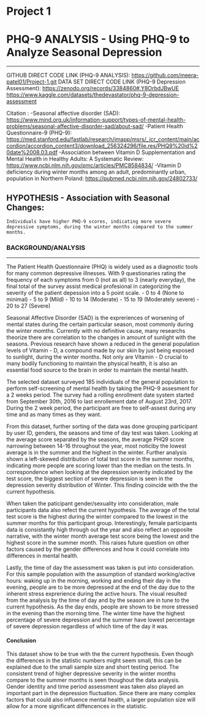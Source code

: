 # Project 1
# PHQ-9 ANALYSIS - Using PHQ-9 to Analyze Seasonal Depression
----------------------------------------

GITHUB DIRECT CODE LINK (PHQ-9 ANALYSIS): 
https://github.com/meera-patel01/Project-1.git
DATA SET DIRECT CODE LINK (PHQ-9 Depression Assessment): 
https://zenodo.org/records/3384860#.Y8OrbdJBwUE
https://www.kaggle.com/datasets/thedevastator/phq-9-depression-assessment

Citation : 
 -Seasonal affective disorder (SAD): 
    https://www.mind.org.uk/information-support/types-of-mental-health-problems/seasonal-affective-disorder-sad/about-sad/
 -Patient Health Questionnaire-9 (PHQ-9): 
    https://med.stanford.edu/fastlab/research/imapp/msrs/_jcr_content/main/accordion/accordion_content3/download_256324296/file.res/PHQ9%20id%20date%2008.03.pdf
 -Association between Vitamin D Supplementation and Mental Health in Healthy Adults: A Systematic Review:
    https://www.ncbi.nlm.nih.gov/pmc/articles/PMC8584834/
 -Vitamin D deficiency during winter months among an adult, predominantly urban, population in Northern Poland: 
    https://pubmed.ncbi.nlm.nih.gov/24802733/
## HYPOTHESIS - Association with Seasonal Changes:
	Individuals have higher PHQ-9 scores, indicating more severe depressive symptoms, during the winter months compared to the summer months.

### BACKGROUND/ANALYSIS
----------------------------------------
The Patient Health Questionnaire (PHQ) is widely used as a diagnostic tools for many common depressive illnesses. With 9 questionaries rating the frequency of each symptoms from 0 (not as all) to 3 (nearly everyday), the final total of the survey assist medical profesional in categorizing the severity of the patient depession into a 5 point scale.
    - 0 to 4 (None to minimal)
    - 5 to 9 (Mild)
    - 10 to 14 (Moderate)
    - 15 to 19 (Moderately severe)
    - 20 to 27 (Severe)

Seasonal Affective Disorder (SAD) is the expreriences of worsening of mental states during the certain particular season, most commonly during the winter momths. Currently with no definitive cause, many researchs theorize there are correlation to the changes in amount of sunlight with the seasons. Previous research have shown a reduced in the general population levels of Vitamin - D, a compound made by our skin by just being exposed to sunlight, during the winter months. Not only are Vitamin - D crucial to many bodily functioning to maintain the physical health, it is also an essential food source to the brain in order to maintain the mental health. 

The selected dataset surveyed 185 individuals of the general population to perform self-screening of mental health by taking the PHQ-9 assesment for a 2 weeks period. The survey had a rolling enrollment date system started from September 30th, 2016 to last enrollement date of August 23rd, 2017. During the 2 week period, the participant are free to self-assest during any time and as many times as they want.

From this dataset, further sorting of the data was done grouping participant by user ID, genders, the seasons and time of day test was taken. Looking at the average score separated by the seasons, the average PHQ9 score narrowing between 14-16 throughout the year, most noticiby the lowest average is in the summer and the highest in the winter. Further analysis shown a left-skewed distribution of total test score in the summer months, indicating more people are scoring lower than the median on the tests. In correspondence when looking at the depression severity indicated by the test score, the biggest section of severe depression is seen in the depression severity distribution of Winter. This finding coincide with the the current hypothesis.

When taken the paticipant gender/sexuality into consideration, male participants data also refect the current hypothesis. The average of the total test score is the highest during the winter compared to the lowest in the summer months for this participant group. Interestingly, female participants data is consistantly high through out the year and also reflect an opposite narrative, with the winter month average test score being the lowest and the highest score in the summer month. This raises future question on other factors caused by the gender differences and how it could correlate into differences in mental health.

Lastly, the time of day the assessment was taken is put into consideration. For this sample population with the assumption of standard working/active hours: waking up in the morning, working and  ending their day in the evening, people are to be more depressed at the end of the day due to the inherent stress exprerience during the active hours. The visual resulted from the analysis by the time of day and by the season are in tune to the current hypothesis. As the day ends, people are shown to be more stressed in the evening than the morning time. The winter time have the highest percentage of severe depression  and the summer have lowest percentage of severe depression regardless of which time of the day it was. 

#### Conclusion

This dataset show to be true with the the current hypothesis. Even though the differences in the statistic numbers might seem small, this can be explained due to the small sample size and short testing period. The consistent trend of higher depressive severity in the winter months compare to the summer months is seen thoughout the data analysis. Gender identity and time period assessment was taken also played an important part in the depression fluctuation. Since there are many complex factors that could also influence mental health, a larger population size will allow for a more significant diffencences in the statistic. 
